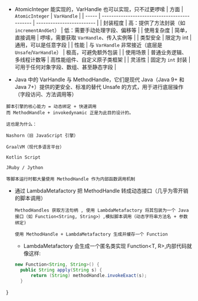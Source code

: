 - AtomicInteger 能实现的，VarHandle 也可以实现，只不过更啰嗦
| 方面    | `AtomicInteger`                              | `VarHandle`               |
| ----- | -------------------------------------------- | ------------------------- |
| 封装程度  | 高：提供了方法封装（如 `incrementAndGet`）               | 低：需要手动处理字段、偏移等            |
| 使用复杂度 | 简单，直接调用                                      | 啰嗦，需要获取 `VarHandle`、传入实例等 |
| 类型安全  | 限定为 int                                      | 通用，可以是任意字段                |
| 性能    | 与 `VarHandle` 非常接近（底层是 `Unsafe`/`VarHandle`） | 极高，可避免额外包装                |
| 使用场景  | 普通业务逻辑、多线程计数等                                | 高性能组件、自定义原子类框架            |
| 灵活性   | 固定为 `int` 封装                                 | 可用于任何对象字段、数组、甚至静态字段       |


- Java 中的 VarHandle 与 MethodHandle，它们是现代 Java（Java 9+ 和 Java 7+）提供的更安全、标准的替代 Unsafe 的方式，用于进行底层操作（字段访问、方法调用等）

```text
脚本引擎的核心能力 = 动态绑定 + 快速调用
而 MethodHandle + invokedynamic 正是为此目的设计的。

这也是为什么：

Nashorn（旧 JavaScript 引擎）

GraalVM（现代多语言平台）

Kotlin Script

JRuby / Jython

等脚本运行时都大量使用 MethodHandle 作为内部函数调用机制
```
- 通过 LambdaMetafactory 把 MethodHandle 转成动态接口（几乎为零开销的脚本调用）
  ```text
  MethodHandles 获取方法句柄 , 使用 LambdaMetafactory 将其包装为一个 Java 接口（如 Function<String, String>）,模拟脚本调用（动态字符串方法名 + 参数绑定)

  使用 MethodHandle + LambdaMetafactory 生成并缓存一个 Function
  ```
  - LambdaMetafactory 会生成一个匿名类实现 Function<T, R>,内部代码就像这样:
  ```java
  new Function<String, String>() {
    public String apply(String s) {
        return (String) methodHandle.invokeExact(s);
    }
}

  ```
